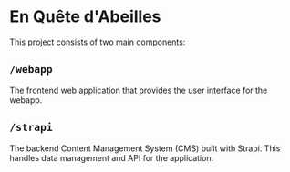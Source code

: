 # En Quête d'Abeilles

This project consists of two main components:

## `/webapp`
The frontend web application that provides the user interface for the webapp.

## `/strapi`
The backend Content Management System (CMS) built with Strapi. This handles data management and API for the application.